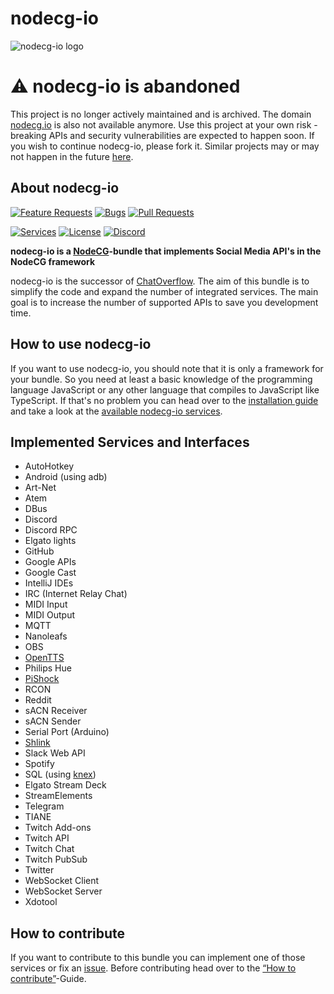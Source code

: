 # nodecg-io

![nodecg-io logo](assets/header_white.png)

# ⚠️ nodecg-io is abandoned

This project is no longer actively maintained and is archived.
The domain [nodecg.io](https://codeoverflow-org.github.io/nodecg-io-docs/RELEASE/) is also not available anymore.
Use this project at your own risk - breaking APIs and security vulnerabilities are expected to happen soon.
If you wish to continue nodecg-io, please fork it.
Similar projects may or may not happen in the future [here](https://github.com/sebinside).

## About nodecg-io

[![Feature Requests](https://img.shields.io/github/issues/codeoverflow-org/nodecg-io/enhancement?label=Feature%20Requests&style=flat-square)](https://github.com/codeoverflow-org/nodecg-io/labels/enhancement)
[![Bugs](https://img.shields.io/github/issues/codeoverflow-org/nodecg-io/bug?label=Bugs&style=flat-square)](https://github.com/codeoverflow-org/nodecg-io/labels/bug)
[![Pull Requests](https://img.shields.io/github/issues-pr/codeoverflow-org/nodecg-io?label=Pull%20Requests&style=flat-square)](https://github.com/codeoverflow-org/nodecg-io/pulls)

<!-- Do not set the 'Services implemented' value manually. It's inserted automatically. -->

[![Services](https://img.shields.io/static/v1?label=Services%20implemented&message=45&color=blue&style=flat-square)](services.md)
[![License](https://img.shields.io/github/license/codeoverflow-org/nodecg-io?label=License&style=flat-square)](https://github.com/codeoverflow-org/nodecg-io/blob/main/LICENSE)
[![Discord](https://img.shields.io/badge/discord-join-7289DA.svg?logo=discord&style=flat-square)](https://discord.gg/sX2Gjbs/)

**nodecg-io is a [NodeCG](https://github.com/nodecg/nodecg)-bundle that implements Social Media API's in the NodeCG framework**

nodecg-io is the successor of
[ChatOverflow](https://github.com/codeoverflow-org/chatoverflow). The aim of
this bundle is to simplify the code and expand the number of integrated
services. The main goal is to increase the number of supported APIs to save you
development time.

## How to use nodecg-io

If you want to use nodecg-io, you should note that it is only a framework for
your bundle. So you need at least a basic knowledge of the programming language
JavaScript or any other language that compiles to JavaScript like TypeScript. If
that's no problem you can head over to the
[installation guide](./getting_started/install.md) and take a look at the
[available nodecg-io services](./services.md).

## Implemented Services and Interfaces

-   AutoHotkey
-   Android (using adb)
-   Art-Net
-   Atem
-   DBus
-   Discord
-   Discord RPC
-   Elgato lights
-   GitHub
-   Google APIs
-   Google Cast
-   IntelliJ IDEs
-   IRC (Internet Relay Chat)
-   MIDI Input
-   MIDI Output
-   MQTT
-   Nanoleafs
-   OBS
-   [OpenTTS](https://github.com/synesthesiam/opentts)
-   Philips Hue
-   [PiShock](https://pishock.com)
-   RCON
-   Reddit
-   sACN Receiver
-   sACN Sender
-   Serial Port (Arduino)
-   [Shlink](https://shlink.io/)
-   Slack Web API
-   Spotify
-   SQL (using [knex](https://knexjs.org/))
-   Elgato Stream Deck
-   StreamElements
-   Telegram
-   TIANE
-   Twitch Add-ons
-   Twitch API
-   Twitch Chat
-   Twitch PubSub
-   Twitter
-   WebSocket Client
-   WebSocket Server
-   Xdotool

## How to contribute

If you want to contribute to this bundle you can implement one of those services
or fix an [issue](https://github.com/codeoverflow-org/nodecg-io/issues). Before
contributing head over to the
[“How to contribute”](./contribute/contribute.md)-Guide.
